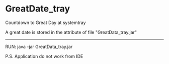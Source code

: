 # GreatDate_tray
Сountdown to Great Day at systemtray 

A great date is stored in the attribute of file "GreatData_tray.jar"

---

RUN: java -jar GreatData_tray.jar


P.S. Application do not work from IDE
